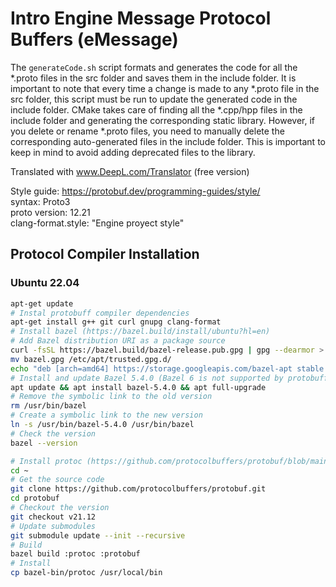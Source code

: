 # Intro Engine Message Protocol Buffers (eMessage)

The `generateCode.sh` script formats and generates the code for all the *.proto files in the src folder and saves them in the include folder. It is important to note that every time a change is made to any *.proto file in the src folder, this script must be run to update the generated code in the include folder.
CMake takes care of finding all the *.cpp/hpp files in the include folder and generating the corresponding static library. However, if you delete or rename *.proto files, you need to manually delete the corresponding auto-generated files in the include folder. This is important to keep in mind to avoid adding deprecated files to the library.

Translated with www.DeepL.com/Translator (free version)

Style guide: https://protobuf.dev/programming-guides/style/ </br>
syntax: Proto3  </br>
proto version: 12.21  </br>
clang-format.style: "Engine proyect style"  </br>
## Protocol Compiler Installation

### Ubuntu 22.04


```bash
apt-get update
# Instal protobuff compiler dependencies
apt-get install g++ git curl gnupg clang-format
# Install bazel (https://bazel.build/install/ubuntu?hl=en)
# Add Bazel distribution URI as a package source
curl -fsSL https://bazel.build/bazel-release.pub.gpg | gpg --dearmor > bazel.gpg
mv bazel.gpg /etc/apt/trusted.gpg.d/
echo "deb [arch=amd64] https://storage.googleapis.com/bazel-apt stable jdk1.8" | tee /etc/apt/sources.list.d/bazel.list
# Install and update Bazel 5.4.0 (Bazel 6 is not supported by protobuff yet)
apt update && apt install bazel-5.4.0 && apt full-upgrade
# Remove the symbolic link to the old version
rm /usr/bin/bazel
# Create a symbolic link to the new version
ln -s /usr/bin/bazel-5.4.0 /usr/bin/bazel
# Check the version
bazel --version

# Install protoc (https://github.com/protocolbuffers/protobuf/blob/main/src/README.md)
cd ~
# Get the source code
git clone https://github.com/protocolbuffers/protobuf.git
cd protobuf
# Checkout the version
git checkout v21.12
# Update submodules
git submodule update --init --recursive
# Build
bazel build :protoc :protobuf
# Install
cp bazel-bin/protoc /usr/local/bin
```
